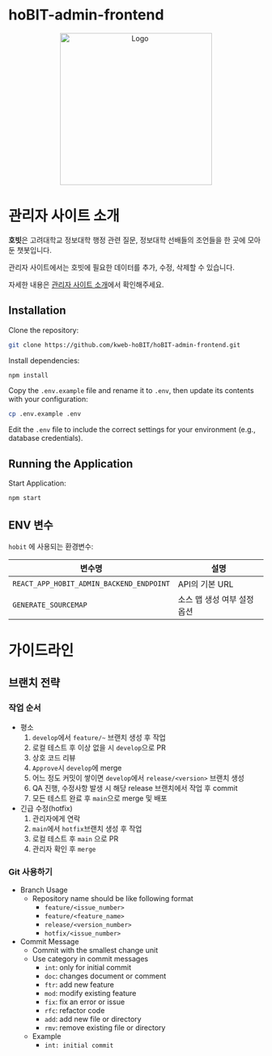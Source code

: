 # hoBIT-admin-frontend

<p align="center">
<img alt="Logo" src="https://github.com/user-attachments/assets/8ba1cd26-2741-4789-b967-28989fe53e00" width="300px"/>
</p>

# 관리자 사이트 소개

**호빗**은 고려대학교 정보대학 행정 관련 질문, 정보대학 선배들의 조언들을 한 곳에 모아둔 챗봇입니다.

관리자 사이트에서는 호빗에 필요한 데이터를 추가, 수정, 삭제할 수 있습니다. 

자세한 내용은 [관리자 사이트 소개](https://magnificent-screw-658.notion.site/1a5d8b1360b88022adb8e0efaf538eed?pvs=4)에서 확인해주세요.

## Installation

Clone the repository:

```bash
git clone https://github.com/kweb-hoBIT/hoBIT-admin-frontend.git
```

Install dependencies:

```bash
npm install
```

Copy the `.env.example` file and rename it to `.env`, then update its contents with your configuration:

```bash
cp .env.example .env
```

Edit the `.env` file to include the correct settings for your environment (e.g., database credentials).

## Running the Application

Start Application:

```bash
npm start
```

## ENV 변수

`hobit` 에 사용되는 환경변수: 


| 변수명                 | 설명 |
|------------------------|--------------------------------|
| `REACT_APP_HOBIT_ADMIN_BACKEND_ENDPOINT`                | API의 기본 URL |
| `GENERATE_SOURCEMAP`             | 소스 맵 생성 여부 설정 옵션 |

# 가이드라인

## 브랜치 전략

### 작업 순서

- 평소
    1. `develop`에서 `feature/~` 브랜치 생성 후 작업
    2. 로컬 테스트 후 이상 없을 시 `develop`으로 PR
    3. 상호 코드 리뷰
    4. `Approve`시 `develop`에 merge
    5. 어느 정도 커밋이 쌓이면 `develop`에서 `release/<version>` 브랜치 생성
    6. QA 진행, 수정사항 발생 시 해당 release 브랜치에서 작업 후 commit
    7. 모든 테스트 완료 후 `main`으로 merge 및 배포
- 긴급 수정(hotfix)
    1. 관리자에게 연락
    2. `main`에서 `hotfix`브랜치 생성 후 작업
    3. 로컬 테스트 후 `main` 으로 PR
    4. 관리자 확인 후 `merge`

### Git 사용하기

- Branch Usage
    - Repository name should be like following format
        - `feature/<issue_number>`
        - `feature/<feature_name>`
        - `release/<version_number>`
        - `hotfix/<issue_number>`
- Commit Message
    - Commit with the smallest change unit
    - Use category in commit messages
        - `int`: only for initial commit
        - `doc`: changes document or comment
        - `ftr`: add new feature
        - `mod`: modify existing feature
        - `fix`: fix an error or issue
        - `rfc`: refactor code
        - `add`: add new file or directory
        - `rmv`: remove existing file or directory
    - Example
        - `int: initial commit`
